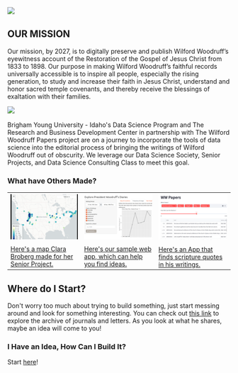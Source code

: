 ![](https://camo.githubusercontent.com/6eeee36df191cbf5868e2c64469419fc8eba3b898bec383aa4715f48b28a315f/68747470733a2f2f77696c666f7264776f6f64727566667061706572732e6f72672f696d672f696d6167652d6c6f676f2e706e67)

## OUR MISSION
Our mission, by 2027, is to digitally preserve and publish Wilford Woodruff’s eyewitness account of the Restoration of the Gospel of Jesus Christ from 1833 to 1898.
Our purpose in making Wilford Woodruff’s faithful records universally accessible is to inspire all people, especially the rising generation, to study and increase their faith in Jesus Christ, understand and honor sacred temple covenants, and thereby receive the blessings of exaltation with their families.

![](https://camo.githubusercontent.com/7715e2924867508ebab3ba50a0cecdb35719fe3fb7c5862ffcdb509275beaab0/68747470733a2f2f6279756964617461736369656e63652e6769746875622e696f2f696d616765732f696c6c757374726174696f6e732f6d6f756e7461696e2e737667)


Brigham Young University - Idaho's Data Science Program and The Research and Business Development Center in partnership with The Wilford Woodruff Papers project are on a journey to incorporate the tools of data science into the editorial process of bringing the writings of Wilford Woodruff out of obscurity. We leverage our Data Science Society, Senior Projects, and Data Science Consulting Class to meet this goal.


### What have Others Made?

<table>
  <tr>
    <td>
    <a href="https://wilfordwoodruff.github.io/app_map/index.html"><img src="Images/app_map.png" style="margin-bottom: 10px; margin-right: 10px;">
    <br>Here's a map Clara Broberg made for her Senior Project.</a>
    </td>
    <td>
      <a href="https://dr-iggs.shinyapps.io/Wilford-Woodruff-Exploration/"><img src="Images/app_explore.png" style="margin-bottom: 10px;">
    <br>Here's our sample web app, which can help you find ideas.</a></td>
    <td>
      <a href="https://woodruffquery.streamlit.app/"><img src="Images/app_scripture.png" style="margin-bottom: 10px;">
    <br>Here's an App that finds scripture quotes in his writings.</a>
    </td>
  </tr>
</table>


<!-- When the R Shiny works we can theoretically embed it directly into this website if we want.-->

## Where do I Start?

Don't worry too much about trying to build something, just start messing around and look for something interesting. You can check out [this link](https://dr-iggs.shinyapps.io/Wilford-Woodruff-Exploration/) to explore the archive of journals and letters. As you look at what he shares, maybe an idea will come to you!

### I Have an Idea, How Can I Build It?
Start [here](https://wilfordwoodruff.github.io/Public_Stories/)!

